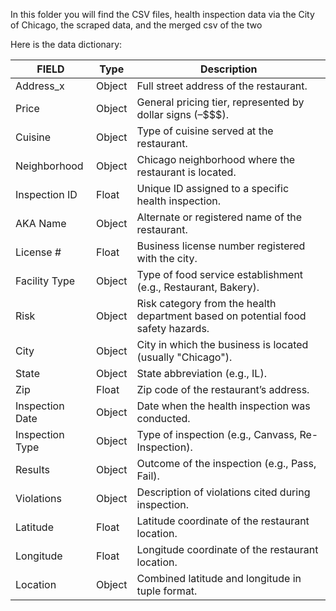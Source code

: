 In this folder you will find the CSV files, health inspection data via the City of Chicago, the scraped data, and the merged csv of the two


Here is the data dictionary:

| FIELD | Type |Description |
| ------ | ------ | ------
| Address_x | Object | Full street address of the restaurant. 
| Price | Object | General pricing tier, represented by dollar signs ($–$$$$). |
| Cuisine | Object | Type of cuisine served at the restaurant. |
| Neighborhood | Object | Chicago neighborhood where the restaurant is located. |
| Inspection ID | Float | Unique ID assigned to a specific health inspection. |
| AKA Name | Object | Alternate or registered name of the restaurant. |
| License # | Float | Business license number registered with the city. |
| Facility Type | Object | Type of food service establishment (e.g., Restaurant, Bakery). |
| Risk | Object | Risk category from the health department based on potential food safety hazards. |
| City | Object | City in which the business is located (usually "Chicago"). |
| State | Object | State abbreviation (e.g., IL). |
| Zip | Float | Zip code of the restaurant’s address. |
| Inspection Date | Object | Date when the health inspection was conducted. |
| Inspection Type | Object | Type of inspection (e.g., Canvass, Re-Inspection). |
| Results | Object | Outcome of the inspection (e.g., Pass, Fail). |
| Violations | Object | Description of violations cited during inspection. |
| Latitude | Float | Latitude coordinate of the restaurant location. |
| Longitude | Float | Longitude coordinate of the restaurant location. |
| Location | Object | Combined latitude and longitude in tuple format. |

